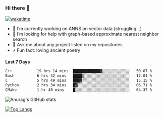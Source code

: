 ### Hi there 👋

[![wakatime](https://wakatime.com/badge/user/8906da98-c623-4aff-ac00-99cb42e09b38.svg)](https://wakatime.com/@8906da98-c623-4aff-ac00-99cb42e09b38)

- 🔭 I’m currently working on ANNS on vector data (struggling...)
- 🤔 I’m looking for help with graph-based approximate nearest neighbor search
- 💬 Ask me about any project listed on my repositories
- ⚡ Fun fact: loving ancient poetry


**Last 7 Days**
<!--START_SECTION:waka-->

```txt
C++           19 hrs 14 mins  ████████████▓░░░░░░░░░░░░   50.07 %
Bash          6 hrs 32 mins   ████▒░░░░░░░░░░░░░░░░░░░░   17.01 %
C             5 hrs 49 mins   ███▓░░░░░░░░░░░░░░░░░░░░░   15.15 %
Python        2 hrs 34 mins   █▓░░░░░░░░░░░░░░░░░░░░░░░   06.71 %
CMake         1 hr 40 mins    █░░░░░░░░░░░░░░░░░░░░░░░░   04.37 %
```

<!--END_SECTION:waka-->

![Anurag's GitHub stats](https://github-readme-stats.vercel.app/api?username=matchyc&count_private=true&show_icons=true&theme=vue)

[![Top Langs](https://github-readme-stats.vercel.app/api/top-langs/?username=matchyc&langs_count=4&&hide=perl,raku,html,javascript,shell,roff,prolog)](https://github.com/anuraghazra/github-readme-stats)

